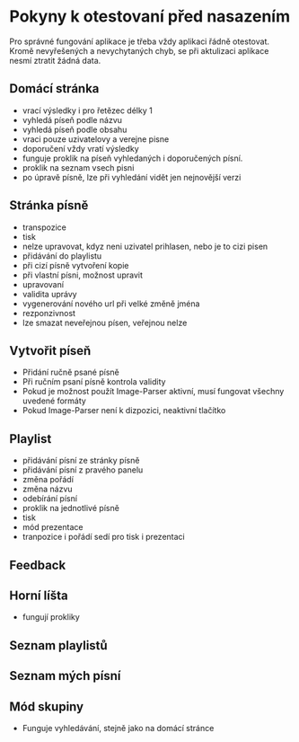 # Pokyny k otestovaní před nasazením
Pro správné fungování aplikace je třeba vždy aplikaci řádně otestovat. Kromě nevyřešených a nevychytaných chyb, se při aktulizaci aplikace nesmí ztratit žádná data.

## Domácí stránka
- vrací výsledky i pro řetězec délky 1
- vyhledá píseň podle názvu
- vyhledá píseň podle obsahu
- vraci pouze uzivatelovy a verejne pisne
- doporučení vždy vratí výsledky
- funguje proklik na píseň vyhledaných i doporučených písní.
- proklik na seznam vsech pisni
- po úpravě písně, lze při vyhledání vidět jen nejnovější verzi

## Stránka písně
- transpozice
- tisk
- nelze upravovat, kdyz neni uzivatel prihlasen, nebo je to cizi pisen
- přidávání do playlistu
- při cizí písně vytvoření kopie
- při vlastní písni, možnost upravit
- upravovaní
- validita uprávy
- vygenerování nového url při velké změně jména
- rezponzivnost
- lze smazat neveřejnou písen, veřejnou nelze
  

## Vytvořit píseň
- Přidání ručně psané písně
- Při ručním psaní písně kontrola validity
- Pokud je možnost použít Image-Parser aktivní, musí fungovat všechny uvedené formáty
- Pokud Image-Parser není k dizpozici, neaktivní tlačítko

## Playlist
- přidávání písní ze stránky písně
- přidávání písní z pravého panelu
- změna pořádí
- změna názvu
- odebírání písní
- proklik na jednotlivé písně
- tisk
- mód prezentace
- tranpozice i pořádí sedí pro tisk i prezentaci

## Feedback

## Horní líšta
- fungují prokliky
  
## Seznam playlistů
## Seznam mých písní
## Mód skupiny
- Funguje vyhledávání, stejně jako na domácí stránce

